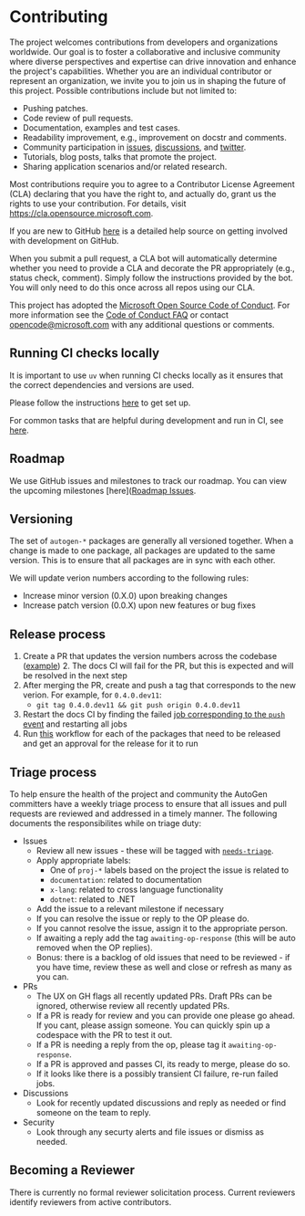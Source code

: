 # Contributing

The project welcomes contributions from developers and organizations worldwide. Our goal is to foster a collaborative and inclusive community where diverse perspectives and expertise can drive innovation and enhance the project's capabilities. Whether you are an individual contributor or represent an organization, we invite you to join us in shaping the future of this project. Possible contributions include but not limited to:

- Pushing patches.
- Code review of pull requests.
- Documentation, examples and test cases.
- Readability improvement, e.g., improvement on docstr and comments.
- Community participation in [issues](https://github.com/microsoft/autogen/issues), [discussions](https://github.com/microsoft/autogen/discussions), and [twitter](https://twitter.com/pyautogen).
- Tutorials, blog posts, talks that promote the project.
- Sharing application scenarios and/or related research.

Most contributions require you to agree to a
Contributor License Agreement (CLA) declaring that you have the right to, and actually do, grant us
the rights to use your contribution. For details, visit <https://cla.opensource.microsoft.com>.

If you are new to GitHub [here](https://help.github.com/categories/collaborating-with-issues-and-pull-requests/) is a detailed help source on getting involved with development on GitHub.

When you submit a pull request, a CLA bot will automatically determine whether you need to provide
a CLA and decorate the PR appropriately (e.g., status check, comment). Simply follow the instructions
provided by the bot. You will only need to do this once across all repos using our CLA.

This project has adopted the [Microsoft Open Source Code of Conduct](https://opensource.microsoft.com/codeofconduct/).
For more information see the [Code of Conduct FAQ](https://opensource.microsoft.com/codeofconduct/faq/) or
contact [opencode@microsoft.com](mailto:opencode@microsoft.com) with any additional questions or comments.

## Running CI checks locally

It is important to use `uv` when running CI checks locally as it ensures that the correct dependencies and versions are used.

Please follow the instructions [here](./python/README.md#setup) to get set up.

For common tasks that are helpful during development and run in CI, see [here](./python/README.md#common-tasks).

## Roadmap

We use GitHub issues and milestones to track our roadmap. You can view the upcoming milestones [here]([Roadmap Issues](https://aka.ms/autogen-roadmap).

## Versioning

The set of `autogen-*` packages are generally all versioned together. When a change is made to one package, all packages are updated to the same version. This is to ensure that all packages are in sync with each other.

We will update verion numbers according to the following rules:

- Increase minor version (0.X.0) upon breaking changes
- Increase patch version (0.0.X) upon new features or bug fixes

## Release process

1. Create a PR that updates the version numbers across the codebase ([example](https://github.com/microsoft/autogen/pull/4359))
    2. The docs CI will fail for the PR, but this is expected and will be resolved in the next step
2. After merging the PR, create and push a tag that corresponds to the new verion. For example, for `0.4.0.dev11`:
    - `git tag 0.4.0.dev11 && git push origin 0.4.0.dev11`
3. Restart the docs CI by finding the failed [job corresponding to the `push` event](https://github.com/microsoft/autogen/actions/workflows/docs.yml) and restarting all jobs
4. Run [this](https://github.com/microsoft/autogen/actions/workflows/single-python-package.yml) workflow for each of the packages that need to be released and get an approval for the release for it to run

## Triage process

To help ensure the health of the project and community the AutoGen committers have a weekly triage process to ensure that all issues and pull requests are reviewed and addressed in a timely manner. The following documents the responsibilites while on triage duty:

- Issues
  - Review all new issues - these will be tagged with [`needs-triage`](https://github.com/microsoft/autogen/issues?q=is%3Aissue%20state%3Aopen%20label%3Aneeds-triage).
  - Apply appropriate labels:
    - One of `proj-*` labels based on the project the issue is related to
    - `documentation`: related to documentation
    - `x-lang`: related to cross language functionality
    - `dotnet`: related to .NET
  - Add the issue to a relevant milestone if necessary
  - If you can resolve the issue or reply to the OP please do.
  - If you cannot resolve the issue, assign it to the appropriate person.
  - If awaiting a reply add the tag `awaiting-op-response` (this will be auto removed when the OP replies).
  - Bonus: there is a backlog of old issues that need to be reviewed - if you have time, review these as well and close or refresh as many as you can.
- PRs
  - The UX on GH flags all recently updated PRs. Draft PRs can be ignored, otherwise review all recently updated PRs.
  - If a PR is ready for review and you can provide one please go ahead. If you cant, please assign someone. You can quickly spin up a codespace with the PR to test it out.
  - If a PR is needing a reply from the op, please tag it `awaiting-op-response`.
  - If a PR is approved and passes CI, its ready to merge, please do so.
  - If it looks like there is a possibly transient CI failure, re-run failed jobs.
- Discussions
  - Look for recently updated discussions and reply as needed or find someone on the team to reply.
- Security
  - Look through any securty alerts and file issues or dismiss as needed.

## Becoming a Reviewer

There is currently no formal reviewer solicitation process. Current reviewers identify reviewers from active contributors.
